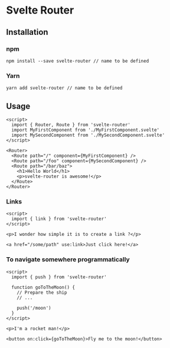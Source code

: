 # Svelte Router

## Installation

### npm

```
npm install --save svelte-router // name to be defined
```

### Yarn

```
yarn add svelte-router // name to be defined
```


## Usage

```svelte
<script>
  import { Router, Route } from 'svelte-router'
  import MyFirstComponent from './MyFirstComponent.svelte'
  import MySecondComponent from './MySecondComponent.svelte'
</script>

<Router>
  <Route path="/" component={MyFirstComponent} />
  <Route path="/foo" component={MySecondComponent} />
  <Route path="/bar/baz">
    <h1>Hello World</h1>
    <p>svelte-router is awesome!</p>
  </Route>
</Router>
```

### Links

```svelte
<script>
  import { link } from 'svelte-router'
</script>

<p>I wonder how simple it is to create a link ?</p>

<a href="/some/path" use:link>Just click here!</a>
```

### To navigate somewhere programmatically

```svelte
<script>
  import { push } from 'svelte-router'

  function goToTheMoon() {
    // Prepare the ship
    // ...

    push('/moon')
  }
</script>

<p>I'm a rocket man!</p>

<button on:click={goToTheMoon}>Fly me to the moon!</button>
```
